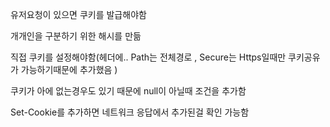 유저요청이 있으면 쿠키를 발급해야함

개개인을 구분하기 위한 해시를 만듦

직접 쿠키를 설정해야함(헤더에..
Path는 전체경로 , Secure는 Https일때만 쿠키공유가 가능하기때문에 추가했음 )

쿠키가 아에 없는경우도 있기 때문에 null이 아닐때 조건을 추가함

Set-Cookie를 추가하면 네트워크 응답에서 추가된걸 확인 가능함


